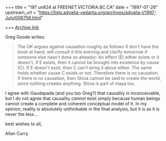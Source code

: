 +++
title = "197 un824 at FREENET.VICTORIA.BC.CA"
date = "1997-07-28"
upstream_url = "https://lists.advaita-vedanta.org/archives/advaita-l/1997-July/006758.html"

+++
[Archive link](https://lists.advaita-vedanta.org/archives/advaita-l/1997-July/006758.html)

Greg Goode writes:

>
>The GK argues against causation roughly as follows (I don't have the book
>at hand, will consult it this evening and clarify tomorrow if someone else
>hasn't done so already):  An effect (E) either exists or it doesn't.  If E
>exists, then it cannot be brought into existence by cause (C).  If E
>doesn't exist, then C can't bring it about either.  The same holds whether
>cause C exists or not.  Therefore there is no causation.  If there is no
>causation, then Shiva cannot be said to create the world, since nothing
>creates anything.  Shiva is part of maya too.
>

I agree with Gaudapada (and you too Greg?) that causality *is*
inconceivable, but I do not agree that causality *cannot* exist simply
because human beings cannot create a complete and coherent conceptual model
of it.  In my opinion, reality *is* absolutely unthinkable in the final
analysis, but it is as it is never the less...

best wishes to all,

Allan Curry

